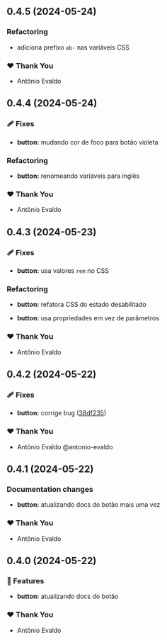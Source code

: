 ## 0.4.5 (2024-05-24)


### Refactoring

- adiciona prefixo `ab-` nas variáveis CSS


### ❤️  Thank You

- Antônio Evaldo

## 0.4.4 (2024-05-24)


### 🩹 Fixes

- **button:** mudando cor de foco para botão violeta


### Refactoring

- **button:** renomeando variáveis para inglês


### ❤️  Thank You

- Antônio Evaldo

## 0.4.3 (2024-05-23)


### 🩹 Fixes

- **button:** usa valores `rem` no CSS


### Refactoring

- **button:** refatora CSS do estado desabilitado

- **button:** usa propriedades em vez de parâmetros


### ❤️  Thank You

- Antônio Evaldo

## 0.4.2 (2024-05-22)

### 🩹 Fixes

- **button:** corrige bug ([38df235](https://github.com/antonio-evaldo/alfabit-monorepo-nx-19/commit/38df235))

### ❤️ Thank You

- Antônio Evaldo @antonio-evaldo

## 0.4.1 (2024-05-22)

### Documentation changes

- **button:** atualizando docs do botão mais uma vez

### ❤️ Thank You

- Antônio Evaldo

## 0.4.0 (2024-05-22)

### 🚀 Features

- **button:** atualizando docs do botão

### ❤️ Thank You

- Antônio Evaldo
